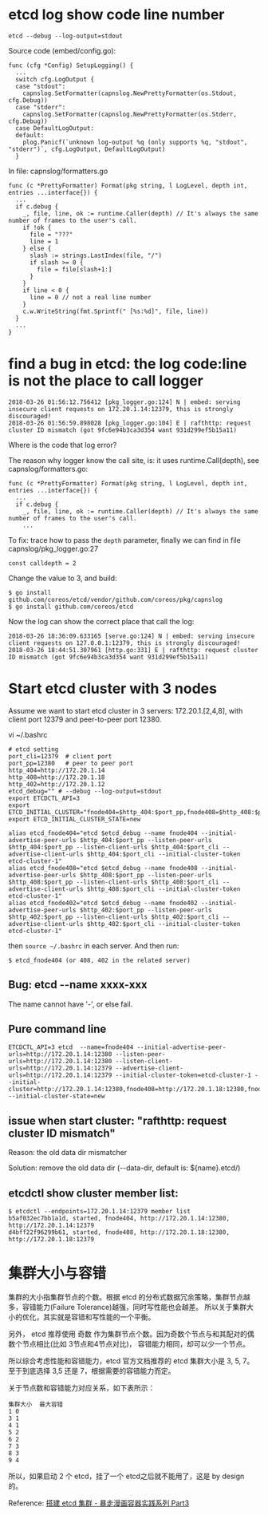 # etcd log show code line number
```
etcd --debug --log-output=stdout
```
Source code (embed/config.go):
```
func (cfg *Config) SetupLogging() {
  ...
  switch cfg.LogOutput {
  case "stdout":
    capnslog.SetFormatter(capnslog.NewPrettyFormatter(os.Stdout, cfg.Debug))
  case "stderr":
    capnslog.SetFormatter(capnslog.NewPrettyFormatter(os.Stderr, cfg.Debug))
  case DefaultLogOutput:
  default:
    plog.Panicf(`unknown log-output %q (only supports %q, "stdout", "stderr")`, cfg.LogOutput, DefaultLogOutput)
  }
```
In file: capnslog/formatters.go
```
func (c *PrettyFormatter) Format(pkg string, l LogLevel, depth int, entries ...interface{}) {
  ...
  if c.debug {
    _, file, line, ok := runtime.Caller(depth) // It's always the same number of frames to the user's call.
    if !ok {
      file = "???"
      line = 1
    } else {
      slash := strings.LastIndex(file, "/")
      if slash >= 0 {
        file = file[slash+1:]
      }
    }
    if line < 0 {
      line = 0 // not a real line number
    }
    c.w.WriteString(fmt.Sprintf(" [%s:%d]", file, line))
  }
  ...
}
```

# find a bug in etcd: the log code:line is not the place to call logger
```
2018-03-26 01:56:12.756412 [pkg_logger.go:124] N | embed: serving insecure client requests on 172.20.1.14:12379, this is strongly discouraged!
2018-03-26 01:56:59.898028 [pkg_logger.go:104] E | rafthttp: request cluster ID mismatch (got 9fc6e94b3ca3d354 want 931d299ef5b15a11)
```
Where is the code that log error?

The reason why logger know the call site, is: it uses runtime.Call(depth), see capnslog/formatters.go:
```
func (c *PrettyFormatter) Format(pkg string, l LogLevel, depth int, entries ...interface{}) {
  ...
  if c.debug {
    _, file, line, ok := runtime.Caller(depth) // It's always the same number of frames to the user's call.
    ...
```

To fix: trace how to pass the `depth` parameter, finally we can find in file capnslog/pkg_logger.go:27
```
const calldepth = 2
```
Change the value to 3, and build:
```
$ go install github.com/coreos/etcd/vendor/github.com/coreos/pkg/capnslog
$ go install github.com/coreos/etcd
```
Now the log can show the correct place that call the log:
```
2018-03-26 18:36:09.633165 [serve.go:124] N | embed: serving insecure client requests on 127.0.0.1:12379, this is strongly discouraged!
2018-03-26 18:44:51.307961 [http.go:331] E | rafthttp: request cluster ID mismatch (got 9fc6e94b3ca3d354 want 931d299ef5b15a11)
```

# Start etcd cluster with 3 nodes
Assume we want to start etcd cluster in 3 servers: 172.20.1.[2,4,8], with client port 12379 and peer-to-peer port 12380.

vi ~/.bashrc
```
# etcd setting
port_cli=12379  # client port
port_pp=12380   # peer to peer port
http_404=http://172.20.1.14
http_408=http://172.20.1.18
http_402=http://172.20.1.12
etcd_debug="" # --debug --log-output=stdout
export ETCDCTL_API=3
export ETCD_INITIAL_CLUSTER="fnode404=$http_404:$port_pp,fnode408=$http_408:$port_pp,fnode402=$http_402:$port_pp"
export ETCD_INITIAL_CLUSTER_STATE=new

alias etcd_fnode404="etcd $etcd_debug --name fnode404 --initial-advertise-peer-urls $http_404:$port_pp --listen-peer-urls $http_404:$port_pp --listen-client-urls $http_404:$port_cli --advertise-client-urls $http_404:$port_cli --initial-cluster-token etcd-cluster-1"
alias etcd_fnode408="etcd $etcd_debug --name fnode408 --initial-advertise-peer-urls $http_408:$port_pp --listen-peer-urls $http_408:$port_pp --listen-client-urls $http_408:$port_cli --advertise-client-urls $http_408:$port_cli --initial-cluster-token etcd-cluster-1"
alias etcd_fnode402="etcd $etcd_debug --name fnode402 --initial-advertise-peer-urls $http_402:$port_pp --listen-peer-urls $http_402:$port_pp --listen-client-urls $http_402:$port_cli --advertise-client-urls $http_402:$port_cli --initial-cluster-token etcd-cluster-1"
```
then `source ~/.bashrc` in each server. And then run:
```
$ etcd_fnode404 (or 408, 402 in the related server)
```

## Bug: etcd --name xxxx-xxx
The name cannot have '-', or else fail.

## Pure command line
```
ETCDCTL_API=3 etcd  --name=fnode404 --initial-advertise-peer-urls=http://172.20.1.14:12380 --listen-peer-urls=http://172.20.1.14:12380 --listen-client-urls=http://172.20.1.14:12379 --advertise-client-urls=http://172.20.1.14:12379 --initial-cluster-token=etcd-cluster-1 --initial-cluster=http://172.20.1.14:12380,fnode408=http://172.20.1.18:12380,fnode402=http://172.20.1.12:12380 --initial-cluster-state=new
```

## issue when start cluster: "rafthttp: request cluster ID mismatch"
Reason: the old data dir mismatcher

Solution: remove the old data dir (--data-dir, default is: ${name}.etcd/)

## etcdctl show cluster member list:
```
$ etcdctl --endpoints=172.20.1.14:12379 member list
b5af032ec7bb1a1d, started, fnode404, http://172.20.1.14:12380, http://172.20.1.14:12379
d4bff22f96299b61, started, fnode408, http://172.20.1.18:12380, http://172.20.1.18:12379
```

# 集群大小与容错

集群的大小指集群节点的个数。根据 etcd 的分布式数据冗余策略，集群节点越多，容错能力(Failure Tolerance)越强，同时写性能也会越差。
所以关于集群大小的优化，其实就是容错和写性能的一个平衡。

另外， etcd 推荐使用 奇数 作为集群节点个数。因为奇数个节点与和其配对的偶数个节点相比(比如 3节点和4节点对比)，
容错能力相同，却可以少一个节点。

所以综合考虑性能和容错能力，etcd 官方文档推荐的 etcd 集群大小是 3, 5, 7。至于到底选择 3,5 还是 7，根据需要的容错能力而定。

关于节点数和容错能力对应关系，如下表所示：
```
集群大小  最大容错
1 0
3 1
4 1
5 2
6 2
7 3
8 3
9 4
```
所以，如果启动 2 个 etcd，挂了一个 etcd之后就不能用了，这是 by design 的。

Reference: [搭建 etcd 集群 - 暴走漫画容器实践系列 Part3](https://segmentfault.com/a/1190000003852735)

